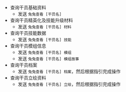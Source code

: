 - 查询干员基础资料
    - 发送 `兔兔查看 [干员名]`
- 查询干员精英化及技能升级材料
    - 发送 `兔兔查看 [干员名] 材料`
- 查询干员技能数据
    - 发送 `兔兔查看 [干员名] 技能`
- 查询干员模组信息
    - 发送 `兔兔查看 [干员名] 模组`
    - 发送 `兔兔查看 [干员名] 模组故事`
- 查询干员档案
    - 发送 `兔兔查看 [干员名] 档案`，然后根据指引完成操作
- 查询干员立绘资料
    - 发送 `兔兔查看 [干员名] 立绘`，然后根据指引完成操作
